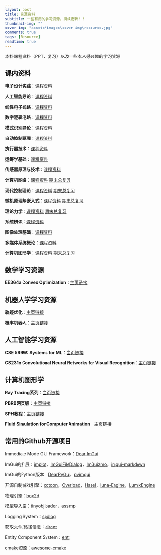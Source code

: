 ```yaml
---
layout: post
title: 资源资料
subtitle: 一些有用的学习资源，持续更新！！
thumbnail-img: ""
cover-img: "assets\images\cover-img\resource.jpg"
comments: true
tags: [Resource]
readtime: true
---
```


本科课程资料（PPT、复习）以及一些本人感兴趣的学习资源

## 课内资料

**电子设计实践**：[课程资料](https://rec.ustc.edu.cn/share/d851e760-db23-11ea-aaf6-755be992a427)

**人工智能导论**：[课程资料](https://rec.ustc.edu.cn/share/faa910e0-db23-11ea-9ec3-15ae1da2457a)

**线性电子线路**：[课程资料](https://rec.ustc.edu.cn/share/0e194080-db24-11ea-9b6f-f3cdfa0329e9)

**数字逻辑电路**：[课程资料](https://rec.ustc.edu.cn/share/1c89d420-db24-11ea-9dab-8d10bf4d9276)

**模式识别导论**：[课程资料](https://rec.ustc.edu.cn/share/295139c0-db24-11ea-8ca9-87fe9f0e6383)

**自动控制原理**：[课程资料](https://rec.ustc.edu.cn/share/36dc2f50-db24-11ea-8e4d-256f5e7c0b46)

**执行器技术**：[课程资料](https://rec.ustc.edu.cn/share/3fabc7b0-db24-11ea-9716-c9b2c85d535a)

**运筹学基础**：[课程资料](https://rec.ustc.edu.cn/share/52d89fb0-db24-11ea-aeab-9b8ef48a0643)

**传感器原理与技术**：[课程资料](https://rec.ustc.edu.cn/share/5fe0cdd0-db24-11ea-99dc-cf4df0249332)

**计算机网络**：[课程资料](https://rec.ustc.edu.cn/share/682fcb60-db24-11ea-b5d5-ef53fd1e8477) [期末总复习](https://chaphlagical.github.io/resource/course/计网复习.html)

**现代控制理论**：[课程资料](https://rec.ustc.edu.cn/share/75691fb0-db24-11ea-a74d-7b823e439302) [期末总复习](https://chaphlagical.github.io/resource/course/现控复习.html)

**微机原理与嵌入式**：[课程资料](https://rec.ustc.edu.cn/share/8a092aa0-db24-11ea-9c8a-9b0fe66aa410) [期末总复习](https://chaphlagical.github.io/resource/course/微嵌复习.html)

**理论力学**：[课程资料](https://rec.ustc.edu.cn/share/918af820-db24-11ea-bea1-cb2d191896af) [期末总复习](https://chaphlagical.github.io/resource/course/理力复习.html)

**系统辨识**：[课程资料](https://rec.ustc.edu.cn/share/a073bfc0-db24-11ea-b344-9935ee7e4599)

**图像处理基础**：[课程资料](https://rec.ustc.edu.cn/share/a880c350-db24-11ea-8ad5-5750e987533c)

**多媒体系统概论**：[课程资料](https://rec.ustc.edu.cn/share/c64e73d0-db24-11ea-b27d-85742cd7c6b6)

**计算机图形学**：[课程资料](https://rec.ustc.edu.cn/share/b7e75260-e1c7-11ea-88f4-e5f97e6100a9) [期末总复习](https://chaphlagical.github.io/resource/course/计算机图形学总复习.html)

## 数学学习资源

**EE364a Convex Optimization**：[主页链接](http://stanford.edu/class/ee364a/index.html)

## 机器人学学习资源

**轨迹优化**：[主页链接](http://www.matthewpeterkelly.com/tutorials/trajectoryOptimization/index.html)

**概率机器人**：[主页链接](http://www.probabilistic-robotics.org/)

## 人工智能学习资源

**CSE 599W: Systems for ML**：[主页链接](http://dlsys.cs.washington.edu/)

**CS231n Convolutional Neural Networks for Visual Recognition**：[主页链接](http://cs231n.stanford.edu/)

## 计算机图形学

**Ray Tracing系列**：[主页链接](https://raytracing.github.io/)

**PBRB网页版**：[主页链接](http://www.pbr-book.org/)

**SPH教程**：[主页链接](https://interactivecomputergraphics.github.io/SPH-Tutorial/)

**Fluid Simulation for Computer Animation**：[主页链接](https://www.cs.ubc.ca/~rbridson/fluidsimulation/)

## 常用的Github开源项目

Immediate Mode GUI Framework：[Dear ImGui](https://github.com/ocornut/imgui)

ImGui的扩展：[implot](https://github.com/epezent/implot)，[ImGuiFileDialog](https://github.com/aiekick/ImGuiFileDialog)，[ImGuizmo](https://github.com/CedricGuillemet/ImGuizmo)，[imgui-markdown](https://github.com/juliettef/imgui_markdown) 

ImGui的Python版本：[DearPyGui](https://github.com/hoffstadt/DearPyGui)、[pyimgui](https://github.com/swistakm/pyimgui)

开源自制游戏引擎：[octoon](https://github.com/octoon/octoon)，[Overload](https://github.com/adriengivry/Overload)，[Hazel](https://github.com/TheCherno/Hazel)，[luna-Engine](https://github.com/JX-Master/Luna-Engine-0.6)，[LumixEngine](https://github.com/nem0/LumixEngine)

物理引擎：[box2d](https://github.com/erincatto/box2d)

模型导入库：[tinyobjloader](https://github.com/tinyobjloader/tinyobjloader)，[assimp](https://github.com/assimp/assimp)

Logging System：[spdlog](https://github.com/gabime/spdlog)

获取文件/路径信息：[dirent](https://github.com/tronkko/dirent)

Entity Component System：[entt](https://github.com/skypjack/entt)

cmake资源：[awesome-cmake](https://github.com/onqtam/awesome-cmake)